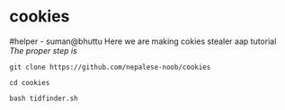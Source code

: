# cookies
#helper - suman@bhuttu
Here we are making cokies stealer aap tutorial
*The proper step is*

```git clone https://github.com/nepalese-noob/cookies```

```cd cookies```

```bash tidfinder.sh```
